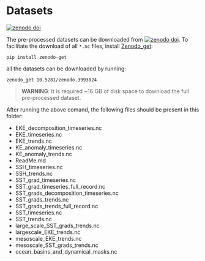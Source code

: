 # Datasets

<a href="https://doi.org/10.5281/zenodo.3993824"><img src="https://zenodo.org/badge/DOI/10.5281/zenodo.3993824.svg" alt="zenodo doi"></a>

The pre-processed datasets can be downloaded from  <a href="https://doi.org/10.5281/zenodo.3993824"><img src="https://zenodo.org/badge/DOI/10.5281/zenodo.3993824.svg" alt="zenodo doi"></a>. To facilitate the download of all `*.nc` files, install <a href="https://doi.org/10.5281/zenodo.3993824">Zenodo_get</a>:
```
pip install zenodo-get
```
all the datasets can be downloaded by running:
```
zenodo_get 10.5281/zenodo.3993824
```

> **WARNING**: It is required ~16 GB of disk space to download the full pre-processed dataset.

After running the above comand, the following files should be present in this folder:

- EKE_decomposition_timeseries.nc
- EKE_timeseries.nc
- EKE_trends.nc
- KE_anomaly_timeseries.nc
- KE_anomaly_trends.nc
- ReadMe.md
- SSH_timeseries.nc
- SSH_trends.nc
- SST_grad_timeseries.nc
- SST_grad_timeseries_full_record.nc
- SST_grads_decomposition_timeseries.nc
- SST_grads_trends.nc
- SST_grads_trends_full_record.nc
- SST_timeseries.nc
- SST_trends.nc
- large_scale_SST_grads_trends.nc
- largescale_EKE_trends.nc
- mesoscale_EKE_trends.nc
- mesoscale_SST_grads_trends.nc
- ocean_basins_and_dynamical_masks.nc

